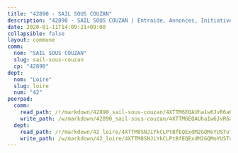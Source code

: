 ```yaml
---
title: "42890 - SAIL SOUS COUZAN"
description: "42890 - SAIL SOUS COUZAN | Entraide, Annonces, Initiatives"
date: 2020-01-11T14:09:21+09:00
collapsible: false
layout: commune
comm:
  nom: "SAIL SOUS COUZAN"
  slug: sail-sous-couzan
  cp: "42890"
dept:
  nom: "Loire"
  slug: loire
  num: "42"
peerpad:
  comm:
    read_path: /r/markdown/42890_sail-sous-couzan/4XTTM6EQAUha1w6JvR6a6zUTLLheCNhb61JhToRmXJszapmnY
    write_path: /w/markdown/42890_sail-sous-couzan/4XTTM6EQAUha1w6JvR6a6zUTLLheCNhb61JhToRmXJszapmnY-K3TgUCV9dKH1mPK5CtUybrjW4VHXL5rJhw6ubbAEeJrNK2fX9aetrzjGyBfxNa2YcNfj6Wgr6DSagzEktmQpYzxs3vqvyvurxJ5dpqwbkVU7jam7gy2A2T2g94iCAe1xusV7S7LU
  dept:
    read_path: /r/markdown/42_loire/4XTTM8SNJiYkCLPtBfEQExdM2GQMoYUSTuTytLrQfQVaaYJeW
    write_path: /w/markdown/42_loire/4XTTM8SNJiYkCLPtBfEQExdM2GQMoYUSTuTytLrQfQVaaYJeW-K3TgUi5YJecchkttgL3M6Pu99u8hH2akRrHDb4XXZXATCvGiyzrNbe23fQbzNYiKWDR2re6vQN4Gxv5BQ2dayjGg1AqxtpHRtgi6cm74UeqjVtXM2ZJFa6mvBKTRc4s3X6tJYycN
---
```


